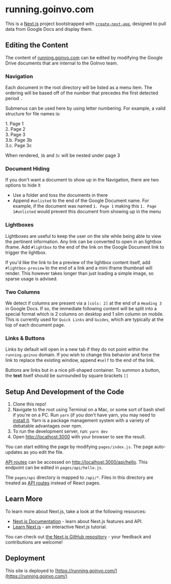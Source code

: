 # running.goinvo.com

This is a [Next.js](https://nextjs.org/) project bootstrapped with [`create-next-app`](https://github.com/vercel/next.js/tree/canary/packages/create-next-app), designed to pull data from Google Docs and display them.

## Editing the Content

The content of [running.goinvo.com](running.goinvo.com) can be edited by modifying the Google Drive documents that are internal to the GoInvo team. 

### Navigation
Each document in the root directory will be listed as a menu item. The ordering will be based off of the number that precedes the first detected period `.` 

Submenus can be used here by using letter numbering. For example, a valid structure for file names is:

 1\. Page 1<br>
 2\. Page 2<br>
 3\. Page 3<br>
3.b. Page 3b<br>
3.c. Page 3c

When rendered, `3b` and `3c` will be nested under page 3

### Document Hiding

If you don't want a document to show up in the Navigation, there are two options to hide it

- Use a folder and toss the documents in there
- Append `#unlisted` to the end of the Google Document name. For example, if the document was named `1. Page 1` making this `1. Page 1#unlisted` would prevent this document from showing up in the menu

### Lightboxes

Lightboxes are useful to keep the user on the site while being able to view the pertinent information. Any link can be converted to open in an lightbox iframe. Add `#lightbox` to the end of the link on the Google Document link to trigger the lightbox.

If you'd like the link to be a preview of the lightbox content itself, add `#lightbox-preview` to the end of a link and a mini iframe thumbnail will render. This however takes longer than just loading a simple image, so sparse usage is advised. 

### Two Columns

We detect if columns are present via a `[cols: 2]` at the end of a `Heading 3` in Google Docs. If so, the immediate following content will be split into a special format which is 2 columns on desktop and 1 slim column on mobile. This is currently used for `Quick Links` and `Guides`, which are typically at the top of each document page.

### Links & Buttons

Links by default will open in a new tab if they do not point within the `running.goinvo` domain. If you wish to change this behavior and force the link to replace the existing window, append `#self` to the end of the link.

Buttons are links but in a nice pill-shaped container. To summon a button, the **text** itself should be surrounded by square brackets `[]` 
## Setup And Development of the Code

1. Clone this repo!
1. Navigate to the root using Terminal on a Mac, or some sort of bash shell if you're on a PC. Run `yarn` (if you don't have yarn, you may need to [install it](https://classic.yarnpkg.com/lang/en/docs/install/#mac-stable). Yarn is a package management system with a variety of debatable advantages over npm.
1. To run the development server, run: `yarn dev`
1. Open [http://localhost:3000](http://localhost:3000) with your browser to see the result.

You can start editing the page by modifying `pages/index.js`. The page auto-updates as you edit the file.

[API routes](https://nextjs.org/docs/api-routes/introduction) can be accessed on [http://localhost:3000/api/hello](http://localhost:3000/api/hello). This endpoint can be edited in `pages/api/hello.js`.

The `pages/api` directory is mapped to `/api/*`. Files in this directory are treated as [API routes](https://nextjs.org/docs/api-routes/introduction) instead of React pages.

## Learn More

To learn more about Next.js, take a look at the following resources:

- [Next.js Documentation](https://nextjs.org/docs) - learn about Next.js features and API.
- [Learn Next.js](https://nextjs.org/learn) - an interactive Next.js tutorial.

You can check out [the Next.js GitHub repository](https://github.com/vercel/next.js/) - your feedback and contributions are welcome!

## Deployment

This site is deployed to [https://running.goinvo.com/](https://running.goinvo.com/)
